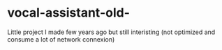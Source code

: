 # vocal-assistant-old-
Little project I made few years ago but still interisting (not optimized and consume a lot of network connexion)
